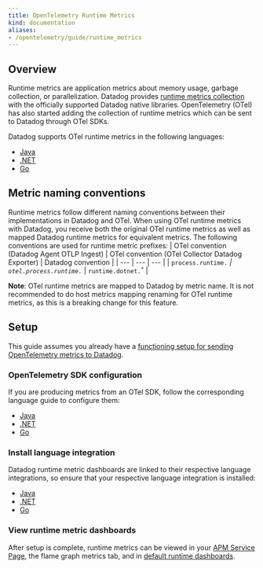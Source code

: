 ```yaml
---
title: OpenTelemetry Runtime Metrics
kind: documentation
aliases:
- /opentelemetry/guide/runtime_metrics
---
```


## Overview

Runtime metrics are application metrics about memory usage, garbage collection, or parallelization. Datadog provides [runtime metrics collection](https://docs.datadoghq.com/tracing/metrics/runtime_metrics/) with the officially supported Datadog native libraries. OpenTelemetry (OTel) has also started adding the collection of runtime metrics which can be sent to Datadog through OTel SDKs.

Datadog supports OTel runtime metrics in the following languages:
- [Java][1]
- [.NET][2]
- [Go][3]

## Metric naming conventions

Runtime metrics follow different naming conventions between their implementations in Datadog and OTel.
When using OTel runtime metrics with Datadog, you receive both the original OTel runtime metrics as well as mapped Datadog runtime metrics for equivalent metrics.
The following conventions are used for runtime metric prefixes:
| OTel convention (Datadog Agent OTLP Ingest) | OTel convention (OTel Collector Datadog Exporter) |  Datadog convention |
| --- | --- | --- |
| <code>process.runtime.<sup>*</sup></code> | <code>otel.process.runtime.<sup>*</sup></code> | <code>runtime.dotnet.<sup>*</sup></code> |

**Note**: OTel runtime metrics are mapped to Datadog by metric name. It is not recommended to do host metrics mapping renaming for OTel runtime metrics, as this is a breaking change for this feature.

## Setup

This guide assumes you already have a [functioning setup for sending OpenTelemetry metrics to Datadog][4].

### OpenTelemetry SDK configuration

If you are producing metrics from an OTel SDK, follow the corresponding language guide to configure them:
- [Java][1]
- [.NET][2]
- [Go][3]

### Install language integration

Datadog runtime metric dashboards are linked to their respective language integrations, so ensure that your respective language integration is installed:
- [Java](https://app.datadoghq.com/integrations/java)
- [.NET](https://app.datadoghq.com/integrations/dotnet)
- [Go](https://app.datadoghq.com/integrations/go)

### View runtime metric dashboards

After setup is complete, runtime metrics can be viewed in your [APM Service Page](https://app.datadoghq.com/apm/services), the flame graph metrics tab, and in [default runtime dashboards](https://app.datadoghq.com/dash/integration/256/jvm-metrics).

[1]: /opentelemetry/guide/runtime_metrics/java
[2]: /opentelemetry/guide/runtime_metrics/dotnet
[3]: /opentelemetry/guide/runtime_metrics/go
[4]: /opentelemetry/otel_metrics
